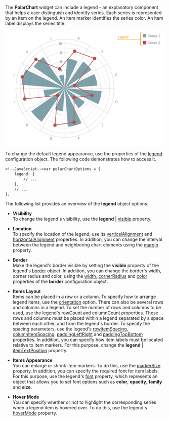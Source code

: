 The **PolarChart** widget can include a legend - an explanatory component that helps a user distinguish and identify series. Each series is represented by an item on the legend. An item marker identifies the series color. An item label displays the series title.

![Legend](/images/ChartJS/Polar_Legend.png)

To change the default legend appearance, use the properties of the [legend](/api-reference/20%20Data%20Visualization%20Widgets/17%20dxPolarChart/1%20Configuration/legend '/Documentation/ApiReference/Data_Visualization_Widgets/dxPolarChart/Configuration/legend/') configuration object. The following code demonstrates how to access it.

	<!--JavaScript-->var polarChartOptions = {
		legend: {
			// ...
		},
		// ...
	};

The following list provides an overview of the **legend** object options.

* **Visibility**		
To change the legend's visibility, use the **legend** | [visible](/api-reference/20%20Data%20Visualization%20Widgets/BaseChart/1%20Configuration/legend/visible.md '/Documentation/ApiReference/Data_Visualization_Widgets/dxPolarChart/Configuration/legend/#visible') property.

* **Location**		
To specify the location of the legend, use its [verticalAlignment](/Documentation/ApiReference/Data_Visualization_Widgets/dxPolarChart/Configuration/legend/?#verticalAlignment) and [horizontalAlignment](/api-reference/20%20Data%20Visualization%20Widgets/BaseChart/1%20Configuration/legend/horizontalAlignment.md '/Documentation/ApiReference/Data_Visualization_Widgets/dxPolarChart/Configuration/legend/#horizontalAlignment') properties. In addition, you can change the interval between the legend and neighboring chart elements using the [margin](/api-reference/20%20Data%20Visualization%20Widgets/BaseChart/1%20Configuration/legend/margin '/Documentation/ApiReference/Data_Visualization_Widgets/dxPolarChart/Configuration/legend/margin/') property.

* **Border**		
Make the legend's border visible by setting the **visible** property of the legend's [border](/api-reference/20%20Data%20Visualization%20Widgets/BaseChart/1%20Configuration/legend/border '/Documentation/ApiReference/Data_Visualization_Widgets/dxPolarChart/Configuration/legend/border/') object. In addition, you can change the border's width, corner radius and color, using the [width](/api-reference/20%20Data%20Visualization%20Widgets/BaseChart/1%20Configuration/legend/border/width.md '/Documentation/ApiReference/Data_Visualization_Widgets/dxPolarChart/Configuration/legend/border/#width'), [cornerRadius](/api-reference/20%20Data%20Visualization%20Widgets/BaseChart/1%20Configuration/legend/border/cornerRadius.md '/Documentation/ApiReference/Data_Visualization_Widgets/dxPolarChart/Configuration/legend/border/#cornerRadius') and [color](/api-reference/20%20Data%20Visualization%20Widgets/BaseChart/1%20Configuration/legend/border/color.md '/Documentation/ApiReference/Data_Visualization_Widgets/dxPolarChart/Configuration/legend/border/#color') properties of the **border** configuration object.

* **Items Layout**		
Items can be placed in a row or a column. To specify how to arrange legend items, use the [orientation](/api-reference/20%20Data%20Visualization%20Widgets/BaseChart/1%20Configuration/legend/orientation.md '/Documentation/ApiReference/Data_Visualization_Widgets/dxPolarChart/Configuration/legend/#orientation') option. There can also be several rows and columns in a legend. To set the number of rows and columns to be used, use the legend's [rowCount](/api-reference/20%20Data%20Visualization%20Widgets/BaseChart/1%20Configuration/legend/rowCount.md '/Documentation/ApiReference/Data_Visualization_Widgets/dxPolarChart/Configuration/legend/#rowCount') and [columnCount](/api-reference/20%20Data%20Visualization%20Widgets/BaseChart/1%20Configuration/legend/columnCount.md '/Documentation/ApiReference/Data_Visualization_Widgets/dxPolarChart/Configuration/legend/#columnCount') properties. These rows and columns must be placed within a legend separated by a space between each other, and from the legend's border. To specify the spacing parameters, use the legend's [rowItemSpacing](/api-reference/20%20Data%20Visualization%20Widgets/BaseChart/1%20Configuration/legend/rowItemSpacing.md '/Documentation/ApiReference/Data_Visualization_Widgets/dxPolarChart/Configuration/legend/#rowItemSpacing'), [columnItemSpacing](/api-reference/20%20Data%20Visualization%20Widgets/BaseChart/1%20Configuration/legend/columnItemSpacing.md '/Documentation/ApiReference/Data_Visualization_Widgets/dxPolarChart/Configuration/legend/#columnItemSpacing'), [paddingLeftRight](/api-reference/20%20Data%20Visualization%20Widgets/BaseChart/1%20Configuration/legend/paddingLeftRight.md '/Documentation/ApiReference/Data_Visualization_Widgets/dxPolarChart/Configuration/legend/#paddingLeftRight') and [paddingTopBottom](/api-reference/20%20Data%20Visualization%20Widgets/BaseChart/1%20Configuration/legend/paddingTopBottom.md '/Documentation/ApiReference/Data_Visualization_Widgets/dxPolarChart/Configuration/legend/#paddingTopBottom') properties. In addition, you can specify how item labels must be located relative to item markers. For this purpose, change the **legend** |  [itemTextPosition](/api-reference/20%20Data%20Visualization%20Widgets/BaseChart/1%20Configuration/legend/itemTextPosition.md '/Documentation/ApiReference/Data_Visualization_Widgets/dxPolarChart/Configuration/legend/#itemTextPosition') property.

* **Items Appearance**		
You can enlarge or shrink item markers. To do this, use the [markerSize](/api-reference/20%20Data%20Visualization%20Widgets/BaseChart/1%20Configuration/legend/markerSize.md '/Documentation/ApiReference/Data_Visualization_Widgets/dxPolarChart/Configuration/legend/#markerSize') property. In addition, you can specify the required font for item labels. For this purpose, use the legend's [font](/api-reference/20%20Data%20Visualization%20Widgets/BaseChart/1%20Configuration/legend/font '/Documentation/ApiReference/Data_Visualization_Widgets/dxPolarChart/Configuration/legend/font/') property, which represents an object that allows you to set font options such as **color**, **opacity**, **family** and **size**.

* **Hover Mode**		
You can specify whether or not to highlight the corresponding series when a legend item is hovered over. To do this, use the legend's [hoverMode](/api-reference/20%20Data%20Visualization%20Widgets/17%20dxPolarChart/1%20Configuration/legend/hoverMode.md '/Documentation/ApiReference/Data_Visualization_Widgets/dxPolarChart/Configuration/legend/#hoverMode') property.